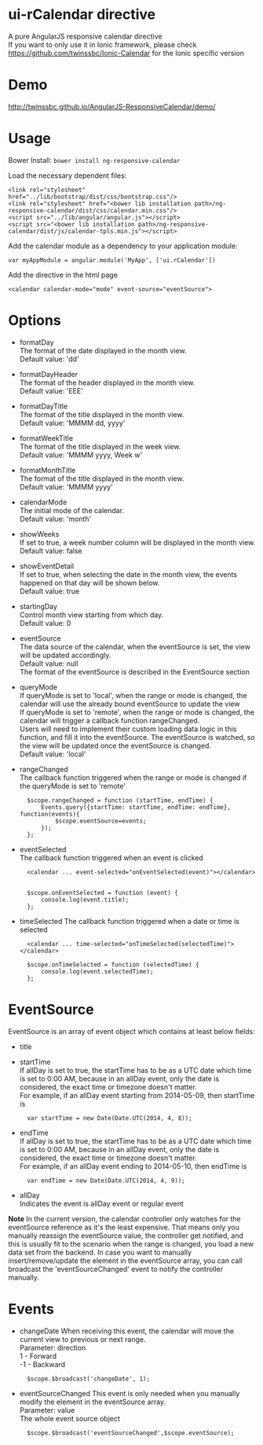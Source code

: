 # ui-rCalendar directive

A pure AngularJS responsive calendar directive    
If you want to only use it in Ionic framework, please check https://github.com/twinssbc/Ionic-Calendar for the Ionic specific version

# Demo
http://twinssbc.github.io/AngularJS-ResponsiveCalendar/demo/

# Usage

Bower Install: `bower install ng-responsive-calendar`

Load the necessary dependent files:

    <link rel="stylesheet" href="../lib/bootstrap/dist/css/bootstrap.css"/>
    <link rel="stylesheet" href="<bower lib installation path>/ng-responsive-calendar/dist/css/calendar.min.css"/>
    <script src="../lib/angular/angular.js"></script>
    <script src="<bower lib installation path>/ng-responsive-calendar/dist/js/calendar-tpls.min.js"></script>


Add the calendar module as a dependency to your application module:

    var myAppModule = angular.module('MyApp', ['ui.rCalendar'])

Add the directive in the html page

    <calendar calendar-mode="mode" event-source="eventSource">

# Options

* formatDay    
The format of the date displayed in the month view.    
Default value: 'dd'
* formatDayHeader    
The format of the header displayed in the month view.    
Default value: 'EEE'
* formatDayTitle    
The format of the title displayed in the month view.    
Default value: 'MMMM dd, yyyy'
* formatWeekTitle    
The format of the title displayed in the week view.    
Default value: 'MMMM yyyy, Week w'
* formatMonthTitle    
The format of the title displayed in the month view.    
Default value: 'MMMM yyyy'
* calendarMode    
The initial mode of the calendar.    
Default value: 'month'
* showWeeks    
If set to true, a week number column will be displayed in the month view.       
Default value: false
* showEventDetail    
If set to true, when selecting the date in the month view, the events happened on that day will be shown below.    
Default value: true
* startingDay    
Control month view starting from which day.    
Default value: 0
* eventSource    
The data source of the calendar, when the eventSource is set, the view will be updated accordingly.    
Default value: null    
The format of the eventSource is described in the EventSource section
* queryMode    
If queryMode is set to 'local', when the range or mode is changed, the calendar will use the already bound eventSource to update the view    
If queryMode is set to 'remote', when the range or mode is changed, the calendar will trigger a callback function rangeChanged.    
Users will need to implement their custom loading data logic in this function, and fill it into the eventSource. The eventSource is watched, so the view will be updated once the eventSource is changed.    
Default value: 'local'
* rangeChanged    
The callback function triggered when the range or mode is changed if the queryMode is set to 'remote'

        $scope.rangeChanged = function (startTime, endTime) {
            Events.query({startTime: startTime, endTime: endTime}, function(events){
                $scope.eventSource=events;
            });
        };

* eventSelected    
The callback function triggered when an event is clicked

        <calendar ... event-selected="onEventSelected(event)"></calendar>
    
    
        $scope.onEventSelected = function (event) {
            console.log(event.title);
        };

* timeSelected
The callback function triggered when a date or time is selected

        <calendar ... time-selected="onTimeSelected(selectedTime)"></calendar>
        
        $scope.onTimeSelected = function (selectedTime) {
            console.log(event.selectedTime);
        };


# EventSource

EventSource is an array of event object which contains at least below fields:

* title
* startTime    
If allDay is set to true, the startTime has to be as a UTC date which time is set to 0:00 AM, because in an allDay event, only the date is considered, the exact time or timezone doesn't matter.    
For example, if an allDay event starting from 2014-05-09, then startTime is

        var startTime = new Date(Date.UTC(2014, 4, 8));

* endTime    
If allDay is set to true, the startTime has to be as a UTC date which time is set to 0:00 AM, because in an allDay event, only the date is considered, the exact time or timezone doesn't matter.    
For example, if an allDay event ending to 2014-05-10, then endTime is

        var endTime = new Date(Date.UTC(2014, 4, 9));

* allDay    
Indicates the event is allDay event or regular event

**Note**
In the current version, the calendar controller only watches for the eventSource reference as it's the least expensive.
That means only you manually reassign the eventSource value, the controller get notified, and this is usually fit to the scenario when the range is changed, you load a new data set from the backend.
In case you want to manually insert/remove/update the element in the eventSource array, you can call broadcast the 'eventSourceChanged' event to notify the controller manually.

# Events

* changeDate
When receiving this event, the calendar will move the current view to previous or next range.  
Parameter: direction  
1 - Forward  
-1 - Backward

        $scope.$broadcast('changeDate', 1);

* eventSourceChanged
This event is only needed when you manually modify the element in the eventSource array.  
Parameter: value  
The whole event source object

        $scope.$broadcast('eventSourceChanged',$scope.eventSource);

